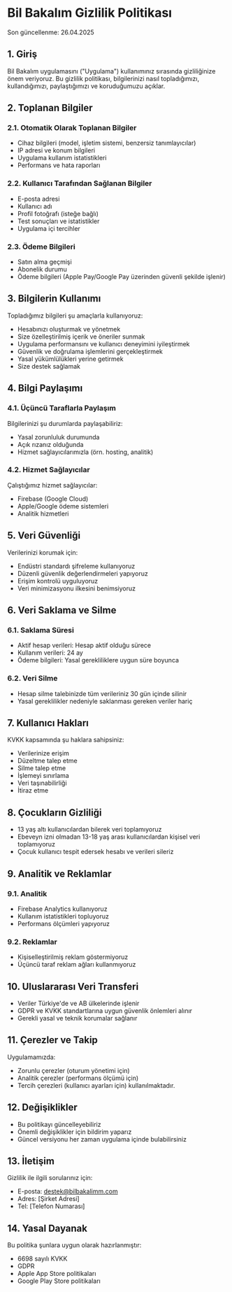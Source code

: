 # Bil Bakalım Gizlilik Politikası

Son güncellenme: 26.04.2025

## 1. Giriş

Bil Bakalım uygulamasını ("Uygulama") kullanımınız sırasında gizliliğinize önem veriyoruz. Bu gizlilik politikası, bilgilerinizi nasıl topladığımızı, kullandığımızı, paylaştığımızı ve koruduğumuzu açıklar.

## 2. Toplanan Bilgiler

### 2.1. Otomatik Olarak Toplanan Bilgiler
- Cihaz bilgileri (model, işletim sistemi, benzersiz tanımlayıcılar)
- IP adresi ve konum bilgileri
- Uygulama kullanım istatistikleri
- Performans ve hata raporları

### 2.2. Kullanıcı Tarafından Sağlanan Bilgiler
- E-posta adresi
- Kullanıcı adı
- Profil fotoğrafı (isteğe bağlı)
- Test sonuçları ve istatistikler
- Uygulama içi tercihler

### 2.3. Ödeme Bilgileri
- Satın alma geçmişi
- Abonelik durumu
- Ödeme bilgileri (Apple Pay/Google Pay üzerinden güvenli şekilde işlenir)

## 3. Bilgilerin Kullanımı

Topladığımız bilgileri şu amaçlarla kullanıyoruz:
- Hesabınızı oluşturmak ve yönetmek
- Size özelleştirilmiş içerik ve öneriler sunmak
- Uygulama performansını ve kullanıcı deneyimini iyileştirmek
- Güvenlik ve doğrulama işlemlerini gerçekleştirmek
- Yasal yükümlülükleri yerine getirmek
- Size destek sağlamak

## 4. Bilgi Paylaşımı

### 4.1. Üçüncü Taraflarla Paylaşım
Bilgilerinizi şu durumlarda paylaşabiliriz:
- Yasal zorunluluk durumunda
- Açık rızanız olduğunda
- Hizmet sağlayıcılarımızla (örn. hosting, analitik)

### 4.2. Hizmet Sağlayıcılar
Çalıştığımız hizmet sağlayıcılar:
- Firebase (Google Cloud)
- Apple/Google ödeme sistemleri
- Analitik hizmetleri

## 5. Veri Güvenliği

Verilerinizi korumak için:
- Endüstri standardı şifreleme kullanıyoruz
- Düzenli güvenlik değerlendirmeleri yapıyoruz
- Erişim kontrolü uyguluyoruz
- Veri minimizasyonu ilkesini benimsiyoruz

## 6. Veri Saklama ve Silme

### 6.1. Saklama Süresi
- Aktif hesap verileri: Hesap aktif olduğu sürece
- Kullanım verileri: 24 ay
- Ödeme bilgileri: Yasal gerekliliklere uygun süre boyunca

### 6.2. Veri Silme
- Hesap silme talebinizde tüm verileriniz 30 gün içinde silinir
- Yasal gereklilikler nedeniyle saklanması gereken veriler hariç

## 7. Kullanıcı Hakları

KVKK kapsamında şu haklara sahipsiniz:
- Verilerinize erişim
- Düzeltme talep etme
- Silme talep etme
- İşlemeyi sınırlama
- Veri taşınabilirliği
- İtiraz etme

## 8. Çocukların Gizliliği

- 13 yaş altı kullanıcılardan bilerek veri toplamıyoruz
- Ebeveyn izni olmadan 13-18 yaş arası kullanıcılardan kişisel veri toplamıyoruz
- Çocuk kullanıcı tespit edersek hesabı ve verileri sileriz

## 9. Analitik ve Reklamlar

### 9.1. Analitik
- Firebase Analytics kullanıyoruz
- Kullanım istatistikleri topluyoruz
- Performans ölçümleri yapıyoruz

### 9.2. Reklamlar
- Kişiselleştirilmiş reklam göstermiyoruz
- Üçüncü taraf reklam ağları kullanmıyoruz

## 10. Uluslararası Veri Transferi

- Veriler Türkiye'de ve AB ülkelerinde işlenir
- GDPR ve KVKK standartlarına uygun güvenlik önlemleri alınır
- Gerekli yasal ve teknik korumalar sağlanır

## 11. Çerezler ve Takip

Uygulamamızda:
- Zorunlu çerezler (oturum yönetimi için)
- Analitik çerezler (performans ölçümü için)
- Tercih çerezleri (kullanıcı ayarları için)
kullanılmaktadır.

## 12. Değişiklikler

- Bu politikayı güncelleyebiliriz
- Önemli değişiklikler için bildirim yaparız
- Güncel versiyonu her zaman uygulama içinde bulabilirsiniz

## 13. İletişim

Gizlilik ile ilgili sorularınız için:
- E-posta: destek@bilbakalimm.com
- Adres: [Şirket Adresi]
- Tel: [Telefon Numarası]

## 14. Yasal Dayanak

Bu politika şunlara uygun olarak hazırlanmıştır:
- 6698 sayılı KVKK
- GDPR
- Apple App Store politikaları
- Google Play Store politikaları 